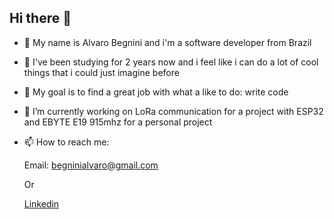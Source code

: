 ## Hi there 👋

 - 👾 My name is Alvaro Begnini and i'm a software developer from Brazil
 - 🌱 I've been studying for 2 years now and i feel like i can do a lot of cool things that i could just imagine before
 - 💪 My goal is to find a great job with what a like to do: write code
 - 🔭 I’m currently working on LoRa communication for a project with ESP32 and EBYTE E19 915mhz for a personal project
 - 📫 How to reach me:

    Email: begninialvaro@gmail.com

    Or

    [Linkedin](https://www.linkedin.com/in/alvaro-begnini-a60a18210/)
